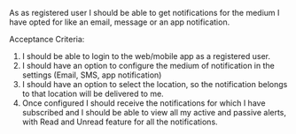 As as registered user I should be able to get notifications for the medium I have opted for like an email, message or an app notification.

Acceptance Criteria:
1. I should be able to login to the web/mobile app as a registered user.
2. I should have an option to configure the medium of notification in the settings (Email, SMS, app notification)
3. I should have an option to select the location, so the notification belongs to that location will be delivered to me.
4. Once configured I should receive the notifications for which I have subscribed and I should be able to view all my active and passive alerts, with Read and Unread feature for all the notifications.
